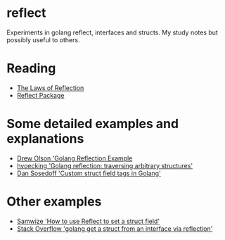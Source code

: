 # reflect

Experiments in golang reflect, interfaces and structs. My study notes but
possibly useful to others.

# Reading

* [The Laws of Reflection](https://blog.golang.org/laws-of-reflection)
* [Reflect Package](https://golang.org/pkg/reflect/)

# Some detailed examples and explanations

* [Drew Olson 'Golang Reflection Example](https://gist.github.com/drewolson/4771479)
* [hvoecking 'Golang reflection: traversing arbitrary structures'](https://gist.github.com/hvoecking/10772475)
* [Dan Sosedoff 'Custom struct field tags in Golang'](http://sosedoff.com/2016/07/16/golang-struct-tags.html)

# Other examples

* [Samwize 'How to use Reflect to set a struct field'](http://samwize.com/2015/03/20/how-to-use-reflect-to-set-a-struct-field/)
* [Stack Overflow 'golang get a struct from an interface via reflection'](https://stackoverflow.com/questions/34272837/golang-get-a-struct-from-an-interface-via-reflection)
